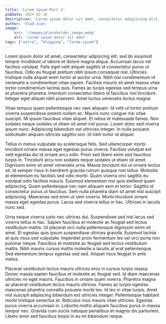 ```yaml
---
title: 'Lorem Ipsum Part 4'
pubDate: 2024-02-26
description: 'Lorem ipsum dolor sit amet, consectetur adipiscing elit, sed do eiusmod tempor incididunt ut labore et dolore magna aliqua. Accumsan lacus vel facilisis volutpat.'
author: 'Vlad Ivan'
image:
    src: '/images/placeholder_image.webp'
    alt: 'Lorem ipsum dolor sit amet'
tags: ["astro", "blogging", "lorem-ipsum"]
---
```

Lorem ipsum dolor sit amet, consectetur adipiscing elit, sed do eiusmod tempor incididunt ut labore et dolore magna aliqua. Accumsan lacus vel facilisis volutpat. Felis eget velit aliquet sagittis id consectetur purus ut faucibus. Odio eu feugiat pretium nibh ipsum consequat nisl. Ultricies tristique nulla aliquet enim tortor at auctor urna. Nibh nisl condimentum id venenatis a condimentum vitae sapien. Facilisis mauris sit amet massa vitae tortor condimentum lacinia quis. Fames ac turpis egestas sed tempus urna et pharetra pharetra. Interdum consectetur libero id faucibus nisl tincidunt. Integer eget aliquet nibh praesent. Amet luctus venenatis lectus magna.

Vitae tempus quam pellentesque nec nam aliquam. Id velit ut tortor pretium viverra suspendisse potenti nullam ac. Mauris nunc congue nisi vitae suscipit. Mi ipsum faucibus vitae aliquet. Et netus et malesuada fames. Non sodales neque sodales ut etiam sit amet nisl purus. Lorem dolor sed viverra ipsum nunc. Adipiscing bibendum est ultricies integer. In nulla posuere sollicitudin aliquam ultrices sagittis orci. Id nibh tortor id aliquet.

Tellus in metus vulputate eu scelerisque felis. Sed ullamcorper morbi tincidunt ornare massa eget egestas purus viverra. Facilisis volutpat est velit egestas dui id ornare arcu odio. Proin sed libero enim sed faucibus turpis in. Tincidunt arcu non sodales neque sodales ut etiam sit amet. Dignissim enim sit amet venenatis urna. Massa tincidunt dui ut ornare lectus sit. Id semper risus in hendrerit gravida rutrum quisque non tellus. Molestie at elementum eu facilisis sed odio morbi. Quam viverra orci sagittis eu volutpat odio facilisis mauris. Euismod elementum nisi quis eleifend quam adipiscing. Quam pellentesque nec nam aliquam sem et tortor. Sagittis id consectetur purus ut faucibus. Sem nulla pharetra diam sit amet nisl suscipit adipiscing. Maecenas sed enim ut sem viverra. Morbi tincidunt ornare massa eget egestas purus. Lacus sed viverra tellus in hac. Ultrices in iaculis nunc sed.

Urna neque viverra justo nec ultrices dui. Suspendisse sed nisi lacus sed viverra tellus in hac. Sapien faucibus et molestie ac feugiat sed lectus vestibulum mattis. Ut placerat orci nulla pellentesque dignissim enim sit amet. Et egestas quis ipsum suspendisse ultrices gravida. Euismod lacinia at quis risus sed vulputate. Imperdiet proin fermentum leo vel orci porta non pulvinar neque. Faucibus et molestie ac feugiat sed lectus vestibulum mattis. Nibh mauris cursus mattis molestie a iaculis at erat pellentesque. Sed elementum tempus egestas sed sed. Aliquet risus feugiat in ante metus.

Placerat vestibulum lectus mauris ultrices eros in cursus turpis massa. Donec massa sapien faucibus et molestie ac feugiat sed. Id diam maecenas ultricies mi eget mauris. Faucibus in ornare quam viverra. Pharetra magna ac placerat vestibulum lectus mauris ultrices. Fames ac turpis egestas maecenas pharetra convallis posuere morbi leo. Id leo in vitae turpis. Amet nisl suscipit adipiscing bibendum est ultricies integer. Pellentesque habitant morbi tristique senectus et. Ridiculus mus mauris vitae ultricies. Egestas purus viverra accumsan in. Lobortis mattis aliquam faucibus purus in massa tempor nec. Gravida cum sociis natoque penatibus et magnis dis parturient. Libero enim sed faucibus turpis in eu mi bibendum neque.